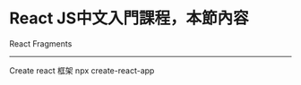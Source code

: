 # React JS中文入門課程，本節內容
React Fragments

------------------------------------------
Create react 框架
npx create-react-app <name>
